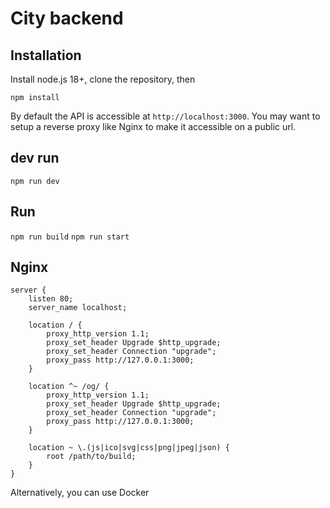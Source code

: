 # City backend

## Installation

Install node.js 18+, clone the repository, then

`npm install`

By default the API is accessible at `http://localhost:3000`. You may want to setup a reverse proxy like Nginx to make it accessible on a public url.

## dev run
`npm run dev`

## Run
`npm run build`
`npm run start`

## Nginx
```text
server {
	listen 80;
	server_name localhost;

	location / {
		proxy_http_version 1.1;
		proxy_set_header Upgrade $http_upgrade;
		proxy_set_header Connection "upgrade";
		proxy_pass http://127.0.0.1:3000;
	}
    
    location ^~ /og/ {
        proxy_http_version 1.1;
        proxy_set_header Upgrade $http_upgrade;
        proxy_set_header Connection "upgrade";
        proxy_pass http://127.0.0.1:3000;
    }

	location ~ \.(js|ico|svg|css|png|jpeg|json) {
		root /path/to/build;
	}
}
```

Alternatively, you can use Docker